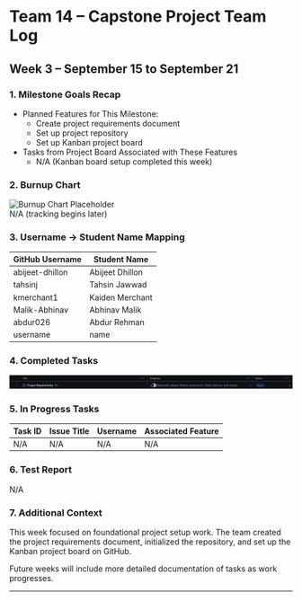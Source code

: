 # Team 14 – Capstone Project Team Log 

## Week 3 – September 15 to September 21

### 1. Milestone Goals Recap
- Planned Features for This Milestone:
  - Create project requirements document
  - Set up project repository
  - Set up Kanban project board
- Tasks from Project Board Associated with These Features
  - N/A (Kanban board setup completed this week)

### 2. Burnup Chart
![Burnup Chart Placeholder](./burnup-milestone1.png)  
N/A (tracking begins later)

### 3. Username → Student Name Mapping
| GitHub Username | Student Name |
|-----------------|-------------|
| abijeet-dhillon | Abijeet Dhillon |
| tahsinj | Tahsin Jawwad |
| kmerchant1 | Kaiden Merchant |
| Malik-Abhinav | Abhinav Malik |
| abdur026 | Abdur Rehman |
| username | name |

### 4. Completed Tasks
![Kanban Board for Completed Tasks Week 3](images/completed-tasks-week-3.png)



### 5. In Progress Tasks
| Task ID | Issue Title | Username | Associated Feature |
|--------|-------------|----------|-------------------|
| N/A    | N/A         | N/A      | N/A               |


### 6. Test Report
N/A

### 7. Additional Context
This week focused on foundational project setup work. The team created the project requirements document, initialized the repository, and set up the Kanban project board on GitHub.  

Future weeks will include more detailed documentation of tasks as work progresses.

---
